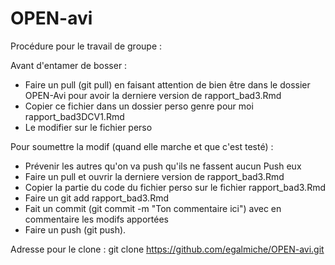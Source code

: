 # OPEN-avi

Procédure pour le travail de groupe :

Avant d'entamer de bosser :
- Faire un pull (git pull) en faisant attention de bien être dans le dossier OPEN-Avi pour avoir la derniere version de rapport_bad3.Rmd
- Copier ce fichier dans un dossier perso genre pour moi rapport_bad3DCV1.Rmd
- Le modifier sur le fichier perso

Pour soumettre la modif (quand elle marche et que c'est testé) :

- Prévenir les autres qu'on va push qu'ils ne fassent aucun Push eux
- Faire un pull et ouvrir la derniere version de rapport_bad3.Rmd
- Copier la partie du code du fichier perso sur le fichier rapport_bad3.Rmd
- Faire un git add rapport_bad3.Rmd 
- Fait un commit (git commit -m "Ton commentaire ici") avec en commentaire les modifs apportées
- Faire un push (git push).
 
Adresse pour le clone :
git clone https://github.com/egalmiche/OPEN-avi.git


    

